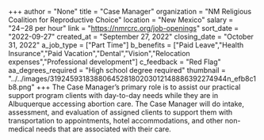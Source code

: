 +++
author = "None"
title = "Case Manager"
organization = "NM Religious Coalition for Reproductive Choice"
location = "New Mexico"
salary = "$24 -$28 per hour"
link = "https://nmrcrc.org/job-openings"
sort_date = "2022-09-27"
created_at = "September 27, 2022"
closing_date = "October 31, 2022"
a_job_type = ["Part Time"]
b_benefits = ["Paid Leave","Health Insurance","Paid Vacation","Dental","Vision","Relocation expenses","Professional development"]
c_feedback = "Red Flag"
aa_degrees_required = "High school degree required"
thumbnail = "../../images/3192459318388064528180203012148886392274944n_efb8c1b8.png"
+++
The Case Manager’s primary role is to assist our practical support program clients with day-to-day needs while they are in Albuquerque accessing abortion care. The Case Manager will do intake, assessment, and evaluation of assigned clients to support them with transportation to appointments, hotel accommodations, and other non-medical needs that are associated with their care. 